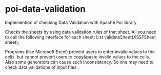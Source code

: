 # poi-data-validation
Implemention of checking Data Validation with Apache Poi library

Checks the sheets by using data validation rules of that sheet. 
All you need to call the following interface for each sheet:
List<ValidationResult> validateSheet(XSSFSheet sheet);


Programs (like Microsoft Excel) prevent users to enter invalid values to the cells, but cannot prevent users to copy&paste invalid values to the cells. Also some generators can cause such inconsistency. So one may need to check data validations of input files.
